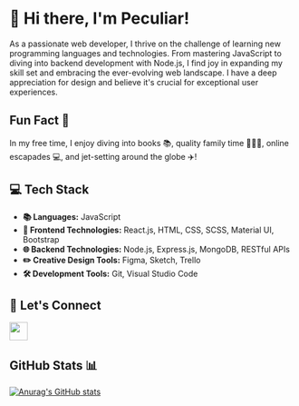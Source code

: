 # 👋 Hi there, I'm Peculiar! 

 As a passionate web developer, I thrive on the challenge of learning new programming languages and technologies. From mastering JavaScript to diving into backend development with Node.js, I find joy in expanding my skill set and embracing the ever-evolving web landscape.
I have a deep appreciation for design and believe it's crucial for exceptional user experiences. 

## Fun Fact 🎉
In my free time, I enjoy diving into books 📚, quality family time 👨‍👩‍👧, online escapades 💻, and jet-setting around the globe ✈️!

##  💻 Tech Stack 
- **📚 Languages:** JavaScript
- **🎨 Frontend Technologies:** React.js, HTML, CSS, SCSS, Material UI, Bootstrap
- **🌐 Backend Technologies:** Node.js, Express.js, MongoDB, RESTful APIs
 - **✏️ Creative Design Tools:** Figma, Sketch, Trello
 - **🛠️ Development Tools:** Git, Visual Studio Code
    

## 🌟 Let's Connect

<p align="left">
  <a href="https://www.linkedin.com/in/PeculiarNwuguru" target="_blank" rel="noreferrer">
    <picture>
      <source media="(prefers-color-scheme: dark)" srcset="https://raw.githubusercontent.com/danielcranney/readme-generator/main/public/icons/socials/linkedin-dark.svg" />
      <source media="(prefers-color-scheme: light)" srcset="https://raw.githubusercontent.com/danielcranney/readme-generator/main/public/icons/socials/linkedin.svg" />
      <img src="https://raw.githubusercontent.com/danielcranney/readme-generator/main/public/icons/socials/linkedin.svg" width="32" height="32" />
    </picture>
  </a>
</p>

 ## GitHub Stats 📊
[![Anurag's GitHub stats](https://github-readme-stats.vercel.app/api?username=Peculiarguru)](https://github.com/anuraghazra/github-readme-stats)

